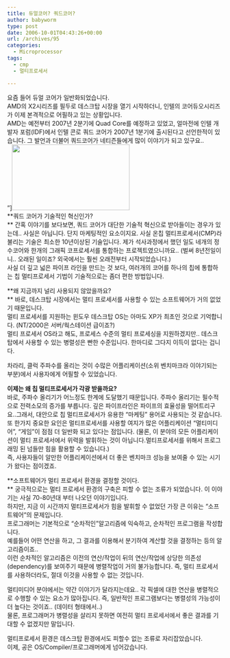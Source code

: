 ```yaml
---
title: 듀얼코어? 쿼드코어?
author: babyworm
type: post
date: 2006-10-01T04:43:26+00:00
url: /archives/95
categories:
  - Microprocessor
tags:
  - cmp
  - 멀티프로세서

---
```

요즘 들어 듀얼 코어가 일반화되었습니다.  
AMD의 X2시리즈를 필두로 데스크탑 시장을 열기 시작하더니, 인텔의 코어듀오시리즈가 이제 본격적으로 어필하고 있는 상황입니다.  
AMD는 예전부터 2007년 2분기에 Quad Core를 예정하고 있었고, 얼마전에 인텔 개발자 포럼(IDF)에서 인텔 콘로 쿼드 코어가 2007년 1분기에 출시된다고 선언한적이 있습니다. 그 발언과 더불어 쿼드코어가 네티즌들에게 많이 이야기가 되고 있구요..  
&#8221;]<img loading="lazy" decoding="async" src="https://i0.wp.com/babyworm.net/wordpress/wp-content/uploads/1/cfile30.uf.1463F84A4D6A7A8C0AB308.jpg?resize=275%2C153" width="275" height="153" alt="" data-recalc-dims="1" />  
**쿼드 코어가 기술적인 혁신인가?  
** 간혹 이야기를 보다보면, 쿼드 코어가 대단한 기술적 혁신으로 받아들이는 경우가 있는데.. 사실은 아닙니다. 단지 마케팅적인 요소이지요. 사실 온칩 멀티프로세서(CMP)라 불리는 기술은 최소한 10년이상된 기술입니다. 제가 석사과정에서 했던 일도 네개의 정수코어와 한개의 그래픽 코프로세서를 통합하는 프로젝트였으니까요.. (벌써 8년전일이니.. 오래된 일이죠? 외국에서는 훨씬 오래전부터 시작되었습니다.)  
사실 더 깊고 넓은 파이프 라인을 만드는 것 보다, 여러개의 코어를 하나의 칩에 통합하는 칩 멀티프로세서 기법이 기술적으로는 좀더 편한 방법입니다. 

**왜 지금까지 널리 사용되지 않았을까요?  
** 바로, 데스크탑 시장에서는 멀티 프로세서를 사용할 수 있는 소프트웨어가 거의 없었기 때문입니다.  
멀티 프로세서를 지원하는 윈도우 데스크탑 OS는 아마도 XP가 최초인 것으로 기억합니다. (NT/2000은 서버/웍스테이션 급이죠?)  
멀티 프로세서 OS라고 해도, 프로세스 수준의 멀티 프로세싱을 지원하겠지만.. 데스크탑에서 사용할 수 있는 병렬성은 빤한 수준입니다. 한마디로 그다지 이득이 없다는 겁니다. 

차라리, 클럭 주파수를 올리는 것이 수많은 어플리케이션(소위 벤치마크라 이야기되는 부분)에서 사용자에게 어필할 수 있었습니다.

**이제는 왜 칩 멀티프로세서가 각광 받을까요?**  
바로, 주파수 올리기가 어느정도 한계에 도달했기 때문입니다. 주파수 올리기는 필수적으로 전력소모의 증가를 부릅니다. 깊은 파이프라인은 파이프의 효율성을 떨어트리구요..그래서, 대안으로 칩 멀티프로세서가 유용한 &#8220;마케팅&#8221; 용어로 사용되는 것 같습니다.  
또 한가지 중요한 요인은 멀티프로세서를 사용할 여지가 많은 어플리케이션 &#8220;멀티미디어&#8221;, &#8220;게임&#8221;이 점점 더 일반화 되고 있다는 점입니다. (물론, 이 분야의 모든 어플리케이션이 멀티 프로세서에서 위력을 발휘하는 것이 아닙니다.멀티프로세서를 위해서 프로그래밍 된 넘들만 힘을 활용할 수 있습니다.)  
즉, 사용자들이 알만한 어플리케이션에서 더 좋은 벤치마크 성능을 보여줄 수 있는 시기가 왔다는 점이겠죠. 

**소프트웨어가 멀티 프로세서 환경을 결정할 것이다.  
** 궁극적으로는 멀티 프로세서 환경의 구축은 피할 수 없는 조류가 되었습니다. 이 이야기는 사실 70-80년대 부터 나오던 이야기입니다.  
하지만, 지금 이 시간까지 멀티프로세서가 힘을 발휘할 수 없었던 가장 큰 이유는 &#8220;소프트웨어&#8221;의 문제입니다.  
프로그래머는 기본적으로 &#8220;순차적인&#8221;알고리즘에 익숙하고, 순차적인 프로그램을 작성합니다.  
예를들어 어떤 연산을 하고, 그 결과를 이용해서 분기하여 계산할 것을 결정하는 등의 알고리즘이죠..  
이런 순차적인 알고리즘은 이전의 연산/작업이 뒤의 연산/작업에 상당한 의존성(dependency)를 보여주기 때문에 병렬작업이 거의 불가능합니다. 즉, 멀티 프로세서를 사용하더라도, 절대 이것을 사용할 수 없는 것입니다. 

멀티미디어 분야에서는 약간 이야기가 달라지는데요.. 각 픽셀에 대한 연산을 병렬적으로 수행할 수 있는 요소가 많아집니다. 즉, 일반적인 프로그램보다는 병렬성의 가능성이 더 높다는 것이죠.. (데이터 형태에서..)  
물론, 프로그래머가 병렬성을 살리지 못하면 여전히 멀티 프로세서에서 좋은 결과를 기대할 수 없겠지만 말입니다. 

멀티프로세서 환경은 데스크탑 환경에서도 피할수 없는 조류로 자리잡았습니다.  
이제, 공은 OS/Compiler/프로그래머에게 넘어갔습니다.